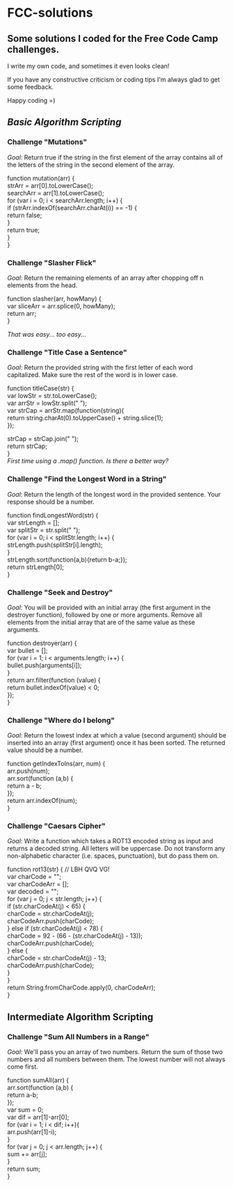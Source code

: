 # FCC-solutions
## Some solutions I coded for the Free Code Camp challenges. 

I write my own code, and sometimes it even looks clean!

If you have any constructive criticism or coding tips I'm always glad to get some feedback. 

Happy coding =)

## _Basic Algorithm Scripting_  
### Challenge "Mutations"  
_Goal_: Return true if the string in the first element of the array contains all of the letters of the string in the second element of the array.

function mutation(arr) {  
  strArr = arr[0].toLowerCase();   
  searchArr = arr[1].toLowerCase();  
  for (var i = 0; i < searchArr.length; i++) {  
    if (strArr.indexOf(searchArr.charAt(i)) == -1) {    
      return false;  
    }  
    return true;  
  }  
}  

### Challenge "Slasher Flick"  
_Goal_: Return the remaining elements of an array after chopping off n elements from the head.  

function slasher(arr, howMany) {  
  var sliceArr = arr.splice(0, howMany);  
  return arr;  
}  

_That was easy... too easy..._


### Challenge "Title Case a Sentence"
_Goal_: Return the provided string with the first letter of each word capitalized. Make sure the rest of the word is in lower case. 

function titleCase(str) {  
  var lowStr = str.toLowerCase();  
  var arrStr = lowStr.split(" ");  
  var strCap = arrStr.map(function(string){  
        return string.charAt(0).toUpperCase() + string.slice(1);  
  });  
  
  strCap = strCap.join(" ");  
  return strCap;  
}  
_First time using a .map() function. Is there a better way?_


### Challenge "Find the Longest Word in a String"
_Goal_: Return the length of the longest word in the provided sentence. Your response should be a number.  

function findLongestWord(str) {  
 var strLength = [];  
 var splitStr = str.split(" ");  
  for (var i = 0; i < splitStr.length; i++) {  
    strLength.push(splitStr[i].length);  
  }  
  strLength.sort(function(a,b){return b-a;});  
  return strLength[0];  
}  


### Challenge "Seek and Destroy"
_Goal_: You will be provided with an initial array (the first argument in the destroyer function), followed by one or more arguments. Remove all elements from the initial array that are of the same value as these arguments.

function destroyer(arr) {  
  var bullet = [];  
  for (var i = 1; i < arguments.length; i++) {  
    bullet.push(arguments[i]);  
  }  
  return arr.filter(function (value) {  
    return bullet.indexOf(value) < 0;  
 });  
}  

### Challenge "Where do I belong"
_Goal_: Return the lowest index at which a value (second argument) should be inserted into an array (first argument) once it has been sorted. The returned value should be a number.

function getIndexToIns(arr, num) {  
  arr.push(num);  
  arr.sort(function (a,b) {  
   return a - b;  
  });  
  return arr.indexOf(num);  
}  

### Challenge "Caesars Cipher"
_Goal_: Write a function which takes a ROT13 encoded string as input and returns a decoded string. All letters will be uppercase. Do not transform any non-alphabetic character (i.e. spaces, punctuation), but do pass them on.

function rot13(str) { // LBH QVQ VG!  
var charCode = "";  
var charCodeArr = [];  
var decoded = "";  
    for (var j = 0; j < str.length; j++) {  
      if (str.charCodeAt(j) < 65) {  
        charCode = str.charCodeAt(j);  
        charCodeArr.push(charCode);  
        } else if (str.charCodeAt(j) < 78) {  
          charCode = 92 - (66 - (str.charCodeAt(j) - 13));  
          charCodeArr.push(charCode);  
      } else {   
      charCode = str.charCodeAt(j) - 13;  
      charCodeArr.push(charCode);      
     }  
    }  
  return String.fromCharCode.apply(0, charCodeArr);   
}  

## Intermediate Algorithm Scripting ##
### Challenge "Sum All Numbers in a Range"  
_Goal_: We'll pass you an array of two numbers. Return the sum of those two numbers and all numbers between them.
The lowest number will not always come first.

function sumAll(arr) {  
  arr.sort(function (a,b) {  
    return a-b;  
  });  
  var sum = 0;  
  var dif = arr[1]-arr[0];  
  for (var i = 1; i < dif; i++){  
    arr.push(arr[1]-i);     
  }  
  for (var j = 0; j < arr.length; j++) {  
    sum += arr[j];  
  }   
  return sum;  
}  

